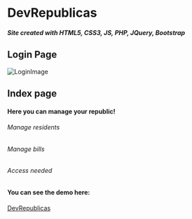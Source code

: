 # DevRepublicas
##### Site created with HTML5, CSS3, JS, PHP, JQuery, Bootstrap


## Login Page
![LoginImage](https://i.imgur.com/bzB3Ola.png)


## Index page


#### Here you can manage your republic!
######    Manage residents
######    Manage bills
######    Access needed

#### You can see the demo here: 
[DevRepublicas](http://projetowebpw.000webhostapp.com/)
